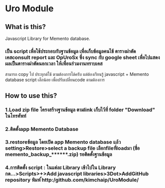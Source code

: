 # Uro Module
## What is this?
  Javascript Library for Memento database.
  ### เป็น script เพื่อใช้ประกอบกับฐานข้อมูล เพื่อเก็บข้อมูลคนไข้ ตารางผ่าตัด เคสconsult report และ OpUroSx ซึ่ง sync กับ google sheet เพื่อไปแสดงผลเป็นตารางผ่าตัดนอกเวลา ให้เพื่อนร่วมงานทราบเคส
  สามารถ copy ไป ประยุกต์ใช้ ตามต้องการได้ครับ แต่ต้องเรียนรู้ javascript + Memento database script เล็กน้อย เพื่อปรับเปลี่ยนcode ตามต้องการ
## How to use this?
### 1.Load zip file โครงสร้างฐานข้อมูล ตามlink เก็บไว้ที่ folder "Download" ในโทรศัพท์
### 2.ติดตั้งapp Memento Database
### 3.restoreข้อมูล โดยเปิด app Memento database แล้ว setting>Restore>select a backup file เลือกfileที่loadมา (ชื่อ memento_backup_******.zip) รอติดตั้งฐานข้อมูล
### 4.การติดตั้ง script : ในแต่ละ Library เข้าไปใน Library กด...>Scripts>+>Add javascript libraries>3Dot>AddGitHub repository พิมพ์ ้http:/github.com/kimchaip/UroModule/

